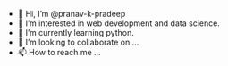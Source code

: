 - 👋 Hi, I’m @pranav-k-pradeep
- 👀 I’m interested in web development and data science.
- 🌱 I’m currently learning python.
- 💞️ I’m looking to collaborate on ...
- 📫 How to reach me ...

<!---
pranav-k-pradeep/pranav-k-pradeep is a ✨ special ✨ repository because its `README.md` (this file) appears on your GitHub profile.
You can click the Preview link to take a look at your changes.
--->
